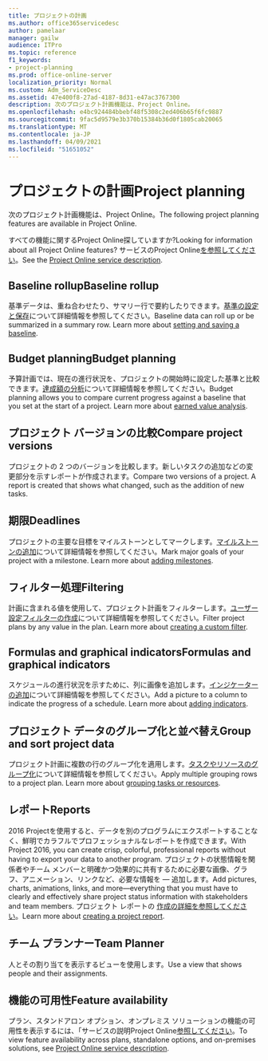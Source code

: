 ```yaml
---
title: プロジェクトの計画
ms.author: office365servicedesc
author: pamelaar
manager: gailw
audience: ITPro
ms.topic: reference
f1_keywords:
- project-planning
ms.prod: office-online-server
localization_priority: Normal
ms.custom: Adm_ServiceDesc
ms.assetid: 47e400f8-27ad-4187-8d31-e47ac3767300
description: 次のプロジェクト計画機能は、Project Online。
ms.openlocfilehash: e4bc924484bbebf48f5308c2ed406b65f6fc9887
ms.sourcegitcommit: 9fac5d9579e3b370b15384b36d0f1805cab20065
ms.translationtype: MT
ms.contentlocale: ja-JP
ms.lasthandoff: 04/09/2021
ms.locfileid: "51651052"
---
```

# <a name="project-planning"></a><span data-ttu-id="692d0-103">プロジェクトの計画</span><span class="sxs-lookup"><span data-stu-id="692d0-103">Project planning</span></span>

<span data-ttu-id="692d0-104">次のプロジェクト計画機能は、Project Online。</span><span class="sxs-lookup"><span data-stu-id="692d0-104">The following project planning features are available in Project Online.</span></span>
  
<span data-ttu-id="692d0-105">すべての機能に関するProject Online探していますか?</span><span class="sxs-lookup"><span data-stu-id="692d0-105">Looking for information about all Project Online features?</span></span> <span data-ttu-id="692d0-106">サービスのProject Online[を参照してください](project-online-service-description.md)。</span><span class="sxs-lookup"><span data-stu-id="692d0-106">See the [Project Online service description](project-online-service-description.md).</span></span>
  
## <a name="baseline-rollup"></a><span data-ttu-id="692d0-107">Baseline rollup</span><span class="sxs-lookup"><span data-stu-id="692d0-107">Baseline rollup</span></span>

<span data-ttu-id="692d0-p102">基準データは、重ね合わせたり、サマリー行で要約したりできます。[基準の設定と保存](https://go.microsoft.com/fwlink/p/?LinkId=271346)について詳細情報を参照してください。</span><span class="sxs-lookup"><span data-stu-id="692d0-p102">Baseline data can roll up or be summarized in a summary row. Learn more about [setting and saving a baseline](https://go.microsoft.com/fwlink/p/?LinkId=271346).</span></span>
  
## <a name="budget-planning"></a><span data-ttu-id="692d0-110">Budget planning</span><span class="sxs-lookup"><span data-stu-id="692d0-110">Budget planning</span></span>

<span data-ttu-id="692d0-p103">予算計画では、現在の進行状況を、プロジェクトの開始時に設定した基準と比較できます。[達成額の分析](https://go.microsoft.com/fwlink/p/?LinkId=271336)について詳細情報を参照してください。</span><span class="sxs-lookup"><span data-stu-id="692d0-p103">Budget planning allows you to compare current progress against a baseline that you set at the start of a project. Learn more about [earned value analysis](https://go.microsoft.com/fwlink/p/?LinkId=271336).</span></span>
  
## <a name="compare-project-versions"></a><span data-ttu-id="692d0-113">プロジェクト バージョンの比較</span><span class="sxs-lookup"><span data-stu-id="692d0-113">Compare project versions</span></span>

<span data-ttu-id="692d0-p104">プロジェクトの 2 つのバージョンを比較します。新しいタスクの追加などの変更部分を示すレポートが作成されます。</span><span class="sxs-lookup"><span data-stu-id="692d0-p104">Compare two versions of a project. A report is created that shows what changed, such as the addition of new tasks.</span></span>
  
## <a name="deadlines"></a><span data-ttu-id="692d0-116">期限</span><span class="sxs-lookup"><span data-stu-id="692d0-116">Deadlines</span></span>

<span data-ttu-id="692d0-p105">プロジェクトの主要な目標をマイルストーンとしてマークします。[マイルストーンの追加](https://go.microsoft.com/fwlink/p/?LinkId=271339)について詳細情報を参照してください。</span><span class="sxs-lookup"><span data-stu-id="692d0-p105">Mark major goals of your project with a milestone. Learn more about [adding milestones](https://go.microsoft.com/fwlink/p/?LinkId=271339).</span></span>
  
## <a name="filtering"></a><span data-ttu-id="692d0-119">フィルター処理</span><span class="sxs-lookup"><span data-stu-id="692d0-119">Filtering</span></span>

<span data-ttu-id="692d0-p106">計画に含まれる値を使用して、プロジェクト計画をフィルターします。[ユーザー設定フィルターの作成](https://go.microsoft.com/fwlink/p/?LinkId=271341)について詳細情報を参照してください。</span><span class="sxs-lookup"><span data-stu-id="692d0-p106">Filter project plans by any value in the plan. Learn more about [creating a custom filter](https://go.microsoft.com/fwlink/p/?LinkId=271341).</span></span>
  
## <a name="formulas-and-graphical-indicators"></a><span data-ttu-id="692d0-122">Formulas and graphical indicators</span><span class="sxs-lookup"><span data-stu-id="692d0-122">Formulas and graphical indicators</span></span>

<span data-ttu-id="692d0-p107">スケジュールの進行状況を示すために、列に画像を追加します。[インジケーターの追加](https://go.microsoft.com/fwlink/p/?LinkId=271340)について詳細情報を参照してください。</span><span class="sxs-lookup"><span data-stu-id="692d0-p107">Add a picture to a column to indicate the progress of a schedule. Learn more about [adding indicators](https://go.microsoft.com/fwlink/p/?LinkId=271340).</span></span>
  
## <a name="group-and-sort-project-data"></a><span data-ttu-id="692d0-125">プロジェクト データのグループ化と並べ替え</span><span class="sxs-lookup"><span data-stu-id="692d0-125">Group and sort project data</span></span>

<span data-ttu-id="692d0-p108">プロジェクト計画に複数の行のグループ化を適用します。[タスクやリソースのグループ化](https://go.microsoft.com/fwlink/p/?LinkId=271326)について詳細情報を参照してください。</span><span class="sxs-lookup"><span data-stu-id="692d0-p108">Apply multiple grouping rows to a project plan. Learn more about [grouping tasks or resources](https://go.microsoft.com/fwlink/p/?LinkId=271326).</span></span>
  
## <a name="reports"></a><span data-ttu-id="692d0-128">レポート</span><span class="sxs-lookup"><span data-stu-id="692d0-128">Reports</span></span>

<span data-ttu-id="692d0-129">2016 Projectを使用すると、データを別のプログラムにエクスポートすることなく、鮮明でカラフルでプロフェッショナルなレポートを作成できます。</span><span class="sxs-lookup"><span data-stu-id="692d0-129">With Project 2016, you can create crisp, colorful, professional reports without having to export your data to another program.</span></span> <span data-ttu-id="692d0-130">プロジェクトの状態情報を関係者やチーム メンバーと明確かつ効果的に共有するために必要な画像、グラフ、アニメーション、リンクなど、必要な情報を &mdash; 追加します。</span><span class="sxs-lookup"><span data-stu-id="692d0-130">Add pictures, charts, animations, links, and more&mdash;everything that you must have to clearly and effectively share project status information with stakeholders and team members.</span></span> <span data-ttu-id="692d0-131">プロジェクト レポートの [作成の詳細を参照してください](https://go.microsoft.com/fwlink/p/?LinkId=271349)。</span><span class="sxs-lookup"><span data-stu-id="692d0-131">Learn more about [creating a project report](https://go.microsoft.com/fwlink/p/?LinkId=271349).</span></span>
  
## <a name="team-planner"></a><span data-ttu-id="692d0-132">チーム プランナー</span><span class="sxs-lookup"><span data-stu-id="692d0-132">Team Planner</span></span>

<span data-ttu-id="692d0-133">人とその割り当てを表示するビューを使用します。</span><span class="sxs-lookup"><span data-stu-id="692d0-133">Use a view that shows people and their assignments.</span></span> 
  
## <a name="feature-availability"></a><span data-ttu-id="692d0-134">機能の可用性</span><span class="sxs-lookup"><span data-stu-id="692d0-134">Feature availability</span></span>

<span data-ttu-id="692d0-135">プラン、スタンドアロン オプション、オンプレミス ソリューションの機能の可用性を表示するには、「サービスの説明Project Online[参照してください](project-online-service-description.md)。</span><span class="sxs-lookup"><span data-stu-id="692d0-135">To view feature availability across plans, standalone options, and on-premises solutions, see [Project Online service description](project-online-service-description.md).</span></span>
  